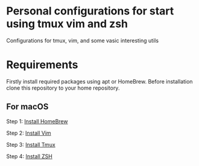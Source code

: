 # Personal configurations for start using tmux vim and zsh
Configurations for tmux, vim, and some vasic interesting utils

# Requirements

Firstly install required packages using apt or HomeBrew.
Before installation clone this repository to your home repository.

## For macOS

Step 1: [Install HomeBrew](./homebrew)

Step 2: [Install Vim](./vim)

Step 3: [Install Tmux](./tmux)

Step 4: [Install ZSH](./zsh)
